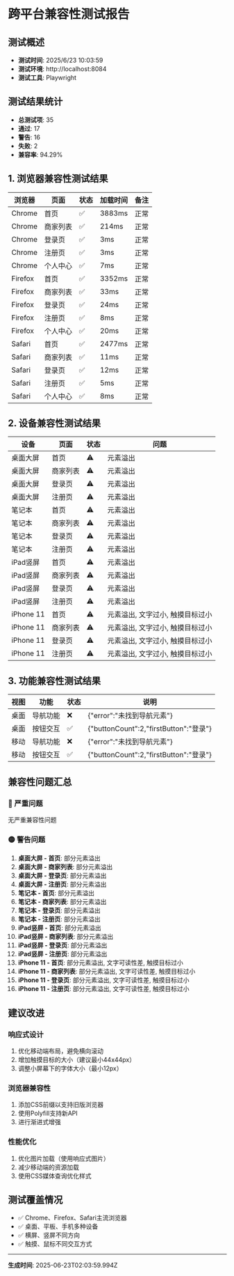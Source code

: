 # 跨平台兼容性测试报告

## 测试概述
- **测试时间**: 2025/6/23 10:03:59
- **测试环境**: http://localhost:8084
- **测试工具**: Playwright

## 测试结果统计
- **总测试项**: 35
- **通过**: 17
- **警告**: 16
- **失败**: 2
- **兼容率**: 94.29%

## 1. 浏览器兼容性测试结果

| 浏览器 | 页面 | 状态 | 加载时间 | 备注 |
|--------|------|------|----------|------|
| Chrome | 首页 | ✅ | 3883ms | 正常 |
| Chrome | 商家列表 | ✅ | 214ms | 正常 |
| Chrome | 登录页 | ✅ | 3ms | 正常 |
| Chrome | 注册页 | ✅ | 3ms | 正常 |
| Chrome | 个人中心 | ✅ | 7ms | 正常 |
| Firefox | 首页 | ✅ | 3352ms | 正常 |
| Firefox | 商家列表 | ✅ | 33ms | 正常 |
| Firefox | 登录页 | ✅ | 24ms | 正常 |
| Firefox | 注册页 | ✅ | 8ms | 正常 |
| Firefox | 个人中心 | ✅ | 20ms | 正常 |
| Safari | 首页 | ✅ | 2477ms | 正常 |
| Safari | 商家列表 | ✅ | 11ms | 正常 |
| Safari | 登录页 | ✅ | 12ms | 正常 |
| Safari | 注册页 | ✅ | 5ms | 正常 |
| Safari | 个人中心 | ✅ | 8ms | 正常 |

## 2. 设备兼容性测试结果

| 设备 | 页面 | 状态 | 问题 |
|------|------|------|------|
| 桌面大屏 | 首页 | ⚠️ | 元素溢出 |
| 桌面大屏 | 商家列表 | ⚠️ | 元素溢出 |
| 桌面大屏 | 登录页 | ⚠️ | 元素溢出 |
| 桌面大屏 | 注册页 | ⚠️ | 元素溢出 |
| 笔记本 | 首页 | ⚠️ | 元素溢出 |
| 笔记本 | 商家列表 | ⚠️ | 元素溢出 |
| 笔记本 | 登录页 | ⚠️ | 元素溢出 |
| 笔记本 | 注册页 | ⚠️ | 元素溢出 |
| iPad竖屏 | 首页 | ⚠️ | 元素溢出 |
| iPad竖屏 | 商家列表 | ⚠️ | 元素溢出 |
| iPad竖屏 | 登录页 | ⚠️ | 元素溢出 |
| iPad竖屏 | 注册页 | ⚠️ | 元素溢出 |
| iPhone 11 | 首页 | ⚠️ | 元素溢出, 文字过小, 触摸目标过小 |
| iPhone 11 | 商家列表 | ⚠️ | 元素溢出, 文字过小, 触摸目标过小 |
| iPhone 11 | 登录页 | ⚠️ | 元素溢出, 文字过小, 触摸目标过小 |
| iPhone 11 | 注册页 | ⚠️ | 元素溢出, 文字过小, 触摸目标过小 |

## 3. 功能兼容性测试结果

| 视图 | 功能 | 状态 | 说明 |
|------|------|------|------|
| 桌面 | 导航功能 | ❌ | {"error":"未找到导航元素"} |
| 桌面 | 按钮交互 | ✅ | {"buttonCount":2,"firstButton":"登录"} |
| 移动 | 导航功能 | ❌ | {"error":"未找到导航元素"} |
| 移动 | 按钮交互 | ✅ | {"buttonCount":2,"firstButton":"登录"} |

## 兼容性问题汇总

### 🔴 严重问题
无严重兼容性问题

### 🟡 警告问题
1. **桌面大屏 - 首页**: 部分元素溢出
2. **桌面大屏 - 商家列表**: 部分元素溢出
3. **桌面大屏 - 登录页**: 部分元素溢出
4. **桌面大屏 - 注册页**: 部分元素溢出
5. **笔记本 - 首页**: 部分元素溢出
6. **笔记本 - 商家列表**: 部分元素溢出
7. **笔记本 - 登录页**: 部分元素溢出
8. **笔记本 - 注册页**: 部分元素溢出
9. **iPad竖屏 - 首页**: 部分元素溢出
10. **iPad竖屏 - 商家列表**: 部分元素溢出
11. **iPad竖屏 - 登录页**: 部分元素溢出
12. **iPad竖屏 - 注册页**: 部分元素溢出
13. **iPhone 11 - 首页**: 部分元素溢出, 文字可读性差, 触摸目标过小
14. **iPhone 11 - 商家列表**: 部分元素溢出, 文字可读性差, 触摸目标过小
15. **iPhone 11 - 登录页**: 部分元素溢出, 文字可读性差, 触摸目标过小
16. **iPhone 11 - 注册页**: 部分元素溢出, 文字可读性差, 触摸目标过小

## 建议改进

### 响应式设计
1. 优化移动端布局，避免横向滚动
2. 增加触摸目标的大小（建议最小44x44px）
3. 调整小屏幕下的字体大小（最小12px）

### 浏览器兼容性
1. 添加CSS前缀以支持旧版浏览器
2. 使用Polyfill支持新API
3. 进行渐进式增强

### 性能优化
1. 优化图片加载（使用响应式图片）
2. 减少移动端的资源加载
3. 使用CSS媒体查询优化样式

## 测试覆盖情况
- ✅ Chrome、Firefox、Safari主流浏览器
- ✅ 桌面、平板、手机多种设备
- ✅ 横屏、竖屏不同方向
- ✅ 触摸、鼠标不同交互方式

---
**生成时间**: 2025-06-23T02:03:59.994Z
